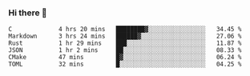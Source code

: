 ### Hi there 👋

<!--
**WShiBin/WShiBin** is a ✨ _special_ ✨ repository because its `README.md` (this file) appears on your GitHub profile.

Here are some ideas to get you started:

- 🔭 I’m currently working on ...
- 🌱 I’m currently learning ...
- 👯 I’m looking to collaborate on ...
- 🤔 I’m looking for help with ...
- 💬 Ask me about ...
- 📫 How to reach me: ...
- 😄 Pronouns: ...
- ⚡ Fun fact: ...
-->

<!--START_SECTION:waka-->

```text
C             4 hrs 20 mins   ████████▓░░░░░░░░░░░░░░░░   34.45 %
Markdown      3 hrs 24 mins   ██████▓░░░░░░░░░░░░░░░░░░   27.06 %
Rust          1 hr 29 mins    ███░░░░░░░░░░░░░░░░░░░░░░   11.87 %
JSON          1 hr 2 mins     ██░░░░░░░░░░░░░░░░░░░░░░░   08.33 %
CMake         47 mins         █▓░░░░░░░░░░░░░░░░░░░░░░░   06.24 %
TOML          32 mins         █░░░░░░░░░░░░░░░░░░░░░░░░   04.25 %
```

<!--END_SECTION:waka-->
